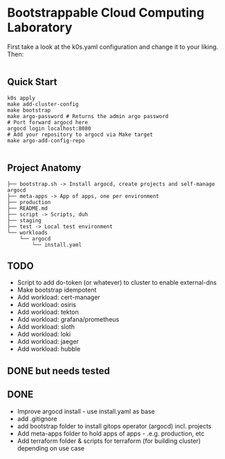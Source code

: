 # Bootstrappable Cloud Computing Laboratory

First take a look at the k0s.yaml configuration and change it to your liking.
Then:
```bash

```


## Quick Start

```
k0s apply
make add-cluster-config
make bootstrap
make argo-password # Returns the admin argo password
# Port forward argocd here
argocd login localhost:8080
# Add your repository to argocd via Make target
make argo-add-config-repo


```

## Project Anatomy

```
├── bootstrap.sh -> Install argocd, create projects and self-manage argocd
├── meta-apps -> App of apps, one per environment
├── production
├── README.md
├── script -> Scripts, duh
├── staging
├── test -> Local test environment
└── workloads
    └── argocd
        └── install.yaml
```


## TODO

- Script to add do-token (or whatever) to cluster to enable external-dns
- Make bootstrap idempotent
- Add workload: cert-manager
- Add workload: osiris
- Add workload: tekton
- Add workload: grafana/prometheus
- Add workload: sloth
- Add workload: loki
- Add workload: jaeger
- Add workload: hubble

## DONE but needs tested


## DONE
- Improve argocd install - use install.yaml as base
- add .gitignore
- add bootstrap folder to install gitops operator (argocd) incl. projects
- Add meta-apps folder to hold apps of apps - .e.g. production, etc
- Add terraform folder & scripts for terraform (for building cluster)
depending on use case
